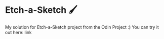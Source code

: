 # Etch-a-Sketch 🖌️
My solution for Etch-a-Sketch project from the Odin Project :)
You can try it out here: link
